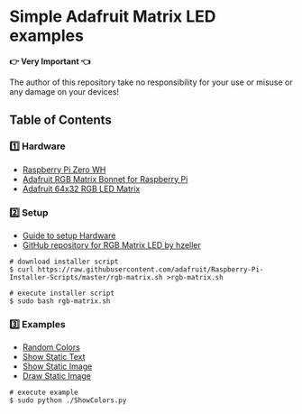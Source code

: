 # Simple Adafruit Matrix LED examples

**:point_right: Very Important :point_left:**

The author of this repository take no responsibility for your use or misuse or any damage on your devices!

## Table of Contents

### **:one: Hardware**
- [Raspberry Pi Zero WH ](https://www.adafruit.com/product/3708)
- [Adafruit RGB Matrix Bonnet for Raspberry Pi](https://www.adafruit.com/product/3211)
- [Adafruit 64x32 RGB LED Matrix](https://www.adafruit.com/?q=64x32+RGB+LED+Matrix&sort=BestMatch)

### **:two: Setup**
- [Guide to setup Hardware](https://learn.adafruit.com/adafruit-rgb-matrix-bonnet-for-raspberry-pi)
- [GitHub repository for RGB Matrix LED by hzeller](https://github.com/hzeller/rpi-rgb-led-matrix)

```shell
# download installer script
$ curl https://raw.githubusercontent.com/adafruit/Raspberry-Pi-Installer-Scripts/master/rgb-matrix.sh >rgb-matrix.sh

# execute installer script
$ sudo bash rgb-matrix.sh
```

### **:three: Examples**
- [Random Colors](./ShowRandomColors.py)
- [Show Static Text](./ShowStaticText.py)
- [Show Static Image](./ShowStaticImage.py)
- [Draw Static Image](./DrawStaticImage.py)

```shell
# execute example
$ sudo python ./ShowColors.py
```

